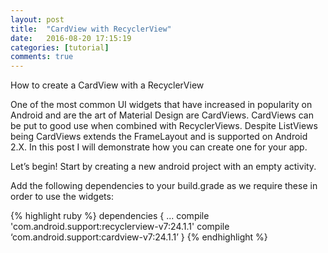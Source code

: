 ```yaml
---
layout: post
title:  "CardView with RecyclerView"
date:   2016-08-20 17:15:19
categories: [tutorial]
comments: true
---
```

How to create a CardView with a RecyclerView

<!--more-->

One of the most common UI widgets that have increased in popularity on Android and are the art of Material Design are CardViews. CardViews can be put to good use when combined with RecyclerViews. Despite ListViews being CardViews extends the FrameLayout and is supported on Android 2.X. In this post I will demonstrate how you can create one for your app. 

Let’s begin! Start by creating a new android project with an empty activity. 

Add the following dependencies to your build.grade as we require these in order to use the widgets:

{% highlight ruby %}
dependencies {
	... 
	compile 'com.android.support:recyclerview-v7:24.1.1'
	compile ‘com.android.support:cardview-v7:24.1.1’
}
{% endhighlight %}
